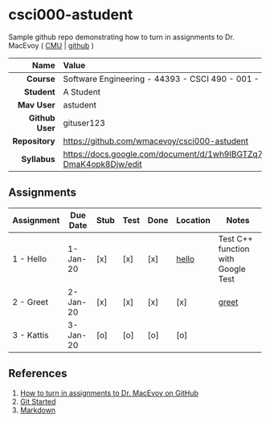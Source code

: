 # csci000-astudent

Sample github repo demonstrating how to turn in assignments to Dr. MacEvoy ( [CMU](https://org.coloradomesa.edu/~wmacevoy) | [github](https://github.com/wmacevoy) )

| Name | Value |
|---:|:---|
| **Course** | Software Engineering - 44393 - CSCI 490 - 001 - Fall 2019 |
| **Student** | A Student |
| **Mav User**            | astudent |
| **Github User**         | gituser123 |
| **Repository**          | https://github.com/wmacevoy/csci000-astudent |
| **Syllabus**            | https://docs.google.com/document/d/1wh9IBGTZq71OPv8XJxg3MWuiCeUgdY-DmaK4opk8Djw/edit |

## Assignments

| Assignment | Due Date | Stub | Test | Done | Location | Notes |
|------------|----------|------|------|------|----------|-------|
| 1 - Hello  | 1-Jan-20 | [x]  | [x]  | [x]  | [hello](https://github.com/wmacevoy/csci000-astudent/tree/master/hello) | Test C++ function with Google Test |
| 2 - Greet  | 2-Jan-20 | [x] | [x]  | [x]  | [x]  | [greet](https://github.com/wmacevoy/csci000-astudent/tree/master/greet) | Test C++ class with Google Test |
| 3 - Kattis    | 3-Jan-20 | [o] | [o]  | [o]  | [o]  |   |  Write solution to [towers](https://open.kattis.com/problems/towers) |

## References

1. [How to turn in assignments to Dr. MacEvoy on GitHub](https://docs.google.com/document/d/1tRbrd6zpvXDmZ009OPTY-vZMYXF_LTwlFL9yHxoo1g8/edit)
1. [Git Started](https://docs.google.com/document/d/1M0YeBfFPy5YPpfX7312R9-IldjagimvEma_YhgeLPcw/edit#heading=h.ssqvh5gmotj4)
1. [Markdown](https://github.com/adam-p/markdown-here/wiki/Markdown-Cheatsheet)


